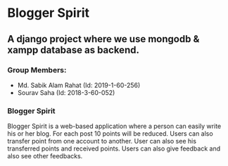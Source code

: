 # Blogger Spirit

## A django project where we use mongodb & xampp database as backend.

### Group Members:
- Md. Sabik Alam Rahat (Id: 2019-1-60-256)
- Sourav Saha (Id: 2018-3-60-052)


### Blogger Spirit
Blogger Spirit is a web-based application where a person can easily write his or her blog. For each post 10 points will be reduced. Users can also transfer point from one account to another. User can also see his transferred  points and received points. Users can also give feedback and also see other feedbacks.